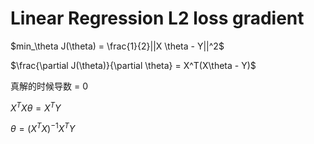 # Linear Regression L2 loss gradient

$min_\theta J(\theta) = \frac{1}{2}||X \theta - Y||^2$

$\frac{\partial J(\theta)}{\partial \theta} = X^T(X\theta - Y)$

真解的时候导数 = 0

$X^TX\theta = X^TY$

$\theta = (X^TX)^{-1}X^TY$